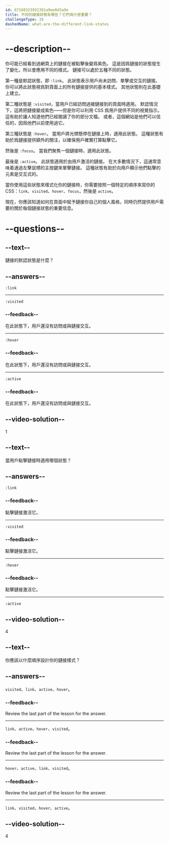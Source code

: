 ```yaml
---
id: 67168323932391a9ee0d3a9e
title: 不同的鏈接狀態有哪些？它們爲什麼重要？
challengeType: 19
dashedName: what-are-the-different-link-states
---
```


# --description--

你可能已經看到過網頁上的鏈接在被點擊後變爲紫色。 這是因爲鏈接的狀態發生了變化，所以會應用不同的樣式。 鏈接可以處於五種不同的狀態。

第一種是默認狀態，即 `:link`。 此狀態表示用戶尚未訪問、單擊或交互的鏈接。 你可以將此狀態視爲對頁面上的所有鏈接提供的基本樣式。 其他狀態則在此基礎上建立。

第二種狀態是 `:visited`，當用戶已經訪問過被鏈接到的頁面時適用。 默認情況下，這將把鏈接變成紫色——但是你可以利用 CSS 爲用戶提供不同的視覺指示。 這有助於讓人知道他們已經閱讀了你的部分文檔。 或者，這個網站是他們可以信任的，因爲他們以前使用過它。

第三種狀態是 `:hover`。 當用戶將光標懸停在鏈接上時，適用此狀態。 這種狀態有助於爲鏈接提供額外的關注，以確保用戶確實打算點擊它。

然後是 `:focus`。 當我們聚焦一個鏈接時，適用此狀態。

最後是 `:active`。 此狀態適用於由用戶激活的鏈接。 在大多數情況下，這通常意味着通過左擊鼠標的主按鍵來單擊鏈接。 這種狀態有助於向用戶顯示他們點擊的元素是交互式的。

當你使用這些狀態來樣式化你的鏈接時，你需要按照一個特定的順序來寫你的 CSS：`link`、`visited`、`hover`、`focus`，然後是 `active`。

現在，你應該知道如何在頁面中賦予鏈接你自己的個人風格，同時仍然提供用戶需要的關於每個鏈接狀態的重要信息。

# --questions--

## --text--

鏈接的默認狀態是什麼？

## --answers--

`:link`

---

`:visited`

### --feedback--

在此狀態下，用戶還沒有訪問或與鏈接交互。

---

`:hover`

### --feedback--

在此狀態下，用戶還沒有訪問或與鏈接交互。

---

`:active`

### --feedback--

在此狀態下，用戶還沒有訪問或與鏈接交互。

## --video-solution--

1

## --text--

當用戶點擊鏈接時適用哪個狀態？

## --answers--

`:link`

### --feedback--

點擊鏈接激活它。

---

`:visited`

### --feedback--

點擊鏈接激活它。

---

`:hover`

### --feedback--

點擊鏈接激活它。

---

`:active`

## --video-solution--

4

## --text--

你應該以什麼順序設計你的鏈接樣式？

## --answers--

`visited`、`link`、`active`、`hover`。

### --feedback--

Review the last part of the lesson for the answer.

---

`link`、`active`、`hover`、`visited`。

### --feedback--

Review the last part of the lesson for the answer.

---

`hover`、`active`、`link`、`visited`。

### --feedback--

Review the last part of the lesson for the answer.

---

`link`、`visited`、`hover`、`active`。

## --video-solution--

4
